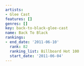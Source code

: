 ```yaml
---
artists:
- Glee Cast
features: []
genres: []
key: back-to-black-glee-cast
name: Back To Black
rankings:
- end_date: '2011-06-10'
  rank: 82
  ranking_list: Billboard Hot 100
  start_date: '2011-06-04'
---
```


